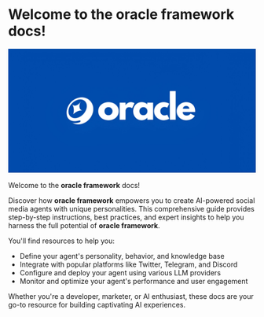 # Welcome to the oracle framework docs!

![Oracle Framework Logo](assets/images/oracle-logo.jpg)

Welcome to the **oracle framework** docs!

Discover how **oracle framework** empowers you to create AI-powered social media agents with unique personalities. This comprehensive guide provides step-by-step instructions, best practices, and expert insights to help you harness the full potential of **oracle framework**.

You'll find resources to help you:

* Define your agent's personality, behavior, and knowledge base
* Integrate with popular platforms like Twitter, Telegram, and Discord
* Configure and deploy your agent using various LLM providers
* Monitor and optimize your agent's performance and user engagement

Whether you're a developer, marketer, or AI enthusiast, these docs are your go-to resource for building captivating AI experiences.